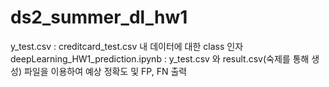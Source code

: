 # ds2_summer_dl_hw1

y_test.csv : creditcard_test.csv 내 데이터에 대한 class 인자
deepLearning_HW1_prediction.ipynb : y_test.csv 와 result.csv(숙제를 통해 생성) 파일을 이용하여 예상 정확도 및 FP, FN 출력
